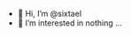 - 👋 Hi, I’m @sixtael
- 👀 I’m interested in nothing ...

<!---
sixtael/sixtael is a ✨ special ✨ repository because its `README.md` (this file) appears on your GitHub profile.
You can click the Preview link to take a look at your changes.
--->
